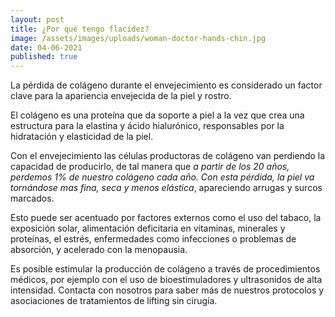 ```yaml
---
layout: post
title: ¿Por qué tengo flacidez?
image: /assets/images/uploads/woman-doctor-hands-chin.jpg
date: 04-06-2021
published: true
---
```

La pérdida de colágeno durante el envejecimiento es considerado un factor clave
para la apariencia envejecida de la piel y rostro.

El colágeno es una proteína que da soporte a piel a la vez que crea una
estructura para la elastina y ácido hialurónico, responsables por la hidratación
y elasticidad de la piel.

Con el envejecimiento las células productoras de colágeno van perdiendo la
capacidad de producirlo, de tal manera que _a partir de los 20 años, perdemos 1%
de nuestro colágeno cada año. Con esta pérdida, la piel va tornándose mas fina,
seca y menos elástica_, apareciendo arrugas y surcos marcados.

Esto puede ser acentuado por factores externos como el uso del tabaco, la
exposición solar, alimentación deficitaria en vitaminas, minerales y proteínas,
el estrés, enfermedades como infecciones o problemas de absorción, y acelerado
con la menopausia.

Es posible estimular la producción de colágeno a través de procedimientos
médicos, por ejemplo con el uso de bioestimuladores y ultrasonidos de alta
intensidad. Contacta con nosotros para saber más de nuestros protocolos y
asociaciones de tratamientos de lifting sin cirugía.

